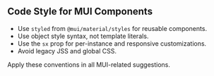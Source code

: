 ## Code Style for MUI Components

- Use `styled` from `@mui/material/styles` for reusable components.
- Use object style syntax, not template literals.
- Use the `sx` prop for per-instance and responsive customizations.
- Avoid legacy JSS and global CSS.

Apply these conventions in all MUI-related suggestions.

